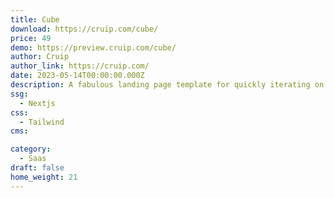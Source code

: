 ```yaml
---
title: Cube
download: https://cruip.com/cube/
price: 49
demo: https://preview.cruip.com/cube/
author: Cruip
author_link: https://cruip.com/
date: 2023-05-14T00:00:00.000Z
description: A fabulous landing page template for quickly iterating on ideas, startups and software.
ssg:
  - Nextjs
css:
  - Tailwind
cms:

category:
  - Saas
draft: false
home_weight: 21
---
```

